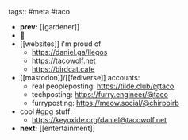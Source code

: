 tags:: #meta #taco

- **prev:** [[gardener]]
- 🌮
- [[websites]] i'm proud of
	- https://daniel.ga/llegos
	- https://tacowolf.net
	- https://birdcat.cafe
- [[mastodon]]/[[fediverse]] accounts:
	- real peopleposting: https://tilde.club/@taco
	- techposting: https://furry.engineer/@taco
	- furryposting: https://meow.social/@chirpbirb
- cool #gpg stuff:
	- https://keyoxide.org/daniel@tacowolf.net
- **next:** [[entertainment]]